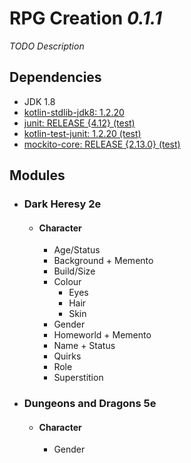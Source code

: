 # RPG Creation _0.1.1_

_TODO Description_  

## Dependencies

- JDK 1.8
- [kotlin-stdlib-jdk8: 1.2.20](https://kotlinlang.org/)
- [junit: RELEASE {4.12} (test)](http://junit.org/junit4/)
- [kotlin-test-junit: 1.2.20 (test)](https://kotlinlang.org/)  
- [mockito-core: RELEASE {2.13.0} (test)](https://github.com/mockito/mockito)

## Modules

- ### Dark Heresy 2e
  - #### Character
    - Age/Status
    - Background + Memento
    - Build/Size
    - Colour
      - Eyes
      - Hair
      - Skin
    - Gender
    - Homeworld + Memento
    - Name + Status
    - Quirks
    - Role
    - Superstition
- ### Dungeons and Dragons 5e
  - #### Character
    - Gender
